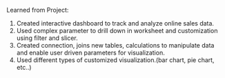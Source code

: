Learned from Project:
1. Created interactive dashboard to track and analyze online sales data.
2. Used complex parameter to drill down in worksheet and customization using filter and slicer.
3. Created connection, joins new tables, calculations to manipulate data and enable user driven parameters for visualization.
4. Used different types of customized visualization.(bar chart, pie chart, etc..)

